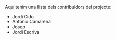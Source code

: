 Aquí tenim una llista dels contribuidors del projecte:

- Jordi Cido
- Antonio Camarena
- Josep
- Jordi Escriva

